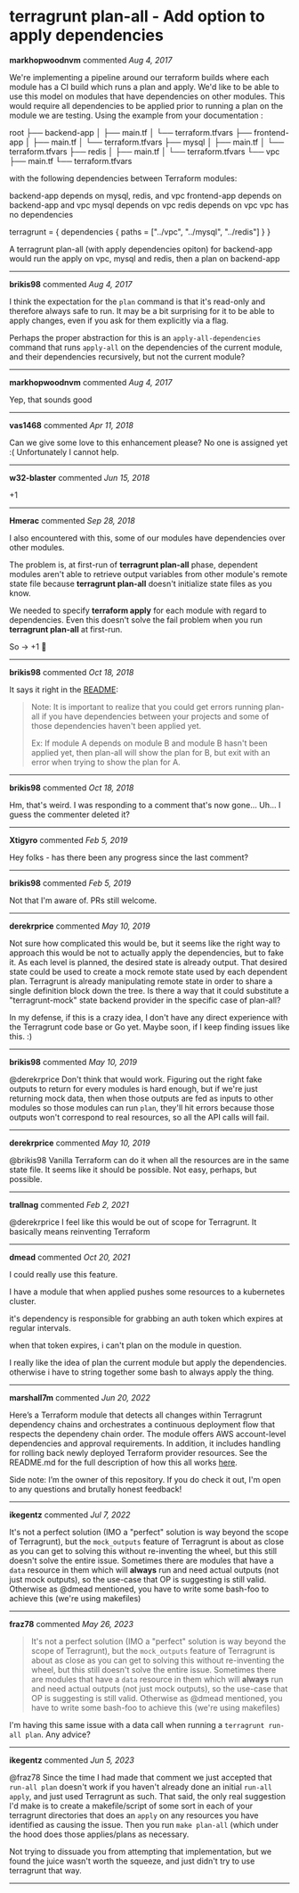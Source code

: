# terragrunt plan-all - Add option to apply dependencies

**markhopwoodnvm** commented *Aug 4, 2017*

We're implementing a pipeline around our terraform builds where each module has a CI build which runs a plan and apply. We'd like to be able to use this model on modules that have dependencies on other modules. This would require all dependencies to be applied prior to running a plan on the module we are testing. Using the example from your documentation :

root
├── backend-app
│   ├── main.tf
│   └── terraform.tfvars
├── frontend-app
│   ├── main.tf
│   └── terraform.tfvars
├── mysql
│   ├── main.tf
│   └── terraform.tfvars
├── redis
│   ├── main.tf
│   └── terraform.tfvars
└── vpc
    ├── main.tf
    └── terraform.tfvars

with the following dependencies between Terraform modules:

backend-app depends on mysql, redis, and vpc
frontend-app depends on backend-app and vpc
mysql depends on vpc
redis depends on vpc
vpc has no dependencies

terragrunt = {
  dependencies {
    paths = ["../vpc", "../mysql", "../redis"]
  }
}

A terragrunt plan-all (with apply dependencies opiton) for backend-app would run the apply on vpc, mysql and redis, then a plan on backend-app
<br />
***


**brikis98** commented *Aug 4, 2017*

I think the expectation for the `plan` command is that it's read-only and therefore always safe to run. It may be a bit surprising for it to be able to apply changes, even if you ask for them explicitly via a flag.

Perhaps the proper abstraction for this is an `apply-all-dependencies` command that runs `apply-all` on the dependencies of the current module, and their dependencies recursively, but not the current module?
***

**markhopwoodnvm** commented *Aug 4, 2017*

Yep, that sounds good
***

**vas1468** commented *Apr 11, 2018*

Can we give some love to this enhancement please? No one is assigned yet :( Unfortunately I cannot help.
***

**w32-blaster** commented *Jun 15, 2018*

+1
***

**Hmerac** commented *Sep 28, 2018*

I also encountered with this, some of our modules have dependencies over other modules.

The problem is, at first-run of **terragrunt plan-all** phase, dependent modules aren't able to retrieve output variables from other module's remote state file because **terragrunt plan-all** doesn't initialize state files as you know.

We needed to specify **terraform apply** for each module with regard to dependencies. Even this doesn't solve the fail problem when you run **terragrunt plan-all** at first-run.

So -> +1 🙌 
***

**brikis98** commented *Oct 18, 2018*

It says it right in the [README](https://github.com/gruntwork-io/terragrunt#the-apply-all-destroy-all-output-all-and-plan-all-commands):

> Note: It is important to realize that you could get errors running plan-all if you have dependencies between your projects and some of those dependencies haven't been applied yet.
>
> Ex: If module A depends on module B and module B hasn't been applied yet, then plan-all will show the plan for B, but exit with an error when trying to show the plan for A.
***

**brikis98** commented *Oct 18, 2018*

Hm, that's weird. I was responding to a comment that's now gone... Uh... I guess the commenter deleted it?
***

**Xtigyro** commented *Feb 5, 2019*

Hey folks - has there been any progress since the last comment?
***

**brikis98** commented *Feb 5, 2019*

Not that I'm aware of. PRs still welcome.
***

**derekrprice** commented *May 10, 2019*

Not sure how complicated this would be, but it seems like the right way to approach this would be not to actually apply the dependencies, but to fake it.  As each level is planned, the desired state is already output.  That desired state could be used to create a mock remote state used by each dependent plan.  Terragrunt is already manipulating remote state in order to share a single definition block down the tree.  Is there a way that it could substitute a "terragrunt-mock" state backend provider in the specific case of plan-all?

In my defense, if this is a crazy idea, I don't have any direct experience with the Terragrunt code base or Go yet.  Maybe soon, if I keep finding issues like this.  :)
***

**brikis98** commented *May 10, 2019*

@derekrprice Don't think that would work. Figuring out the right fake outputs to return for every modules is hard enough, but if we're just returning mock data, then when those outputs are fed as inputs to other modules so those modules can run `plan`, they'll hit errors because those outputs won't correspond to real resources, so all the API calls will fail.
***

**derekrprice** commented *May 10, 2019*

@brikis98 Vanilla Terraform can do it when all the resources are in the same state file. It seems like it should be possible. Not easy, perhaps, but possible.
***

**trallnag** commented *Feb 2, 2021*

@derekrprice I feel like this would be out of scope for Terragrunt. It basically means reinventing Terraform 
***

**dmead** commented *Oct 20, 2021*

I could really use this feature.

I have a module that when applied pushes some resources to a kubernetes cluster.

it's dependency is responsible for grabbing an auth token which expires at regular intervals.

when that token expires, i can't plan on the module in question.

I really like the idea of plan the current module but apply the dependencies. otherwise i have to string together some bash to always apply the thing.
***

**marshall7m** commented *Jun 20, 2022*

Here’s a Terraform module that detects all changes within Terragrunt dependency chains and orchestrates a continuous deployment flow that respects the dependeny chain order. The module offers AWS account-level dependencies and approval requirements. In addition, it includes handling for rolling back newly deployed Terraform provider resources. See the README.md for the full description of how this all works [here](https://github.com/marshall7m/terraform-aws-infrastructure-live-ci).

Side note: I’m the owner of this repository. If you do check it out, I'm open to any questions and brutally honest feedback!
***

**ikegentz** commented *Jul 7, 2022*

It's not a perfect solution (IMO a "perfect" solution is way beyond the scope of Terragrunt), but the `mock_outputs` feature of Terragrunt is about as close as you can get to solving this without re-inventing the wheel, but this still doesn't solve the entire issue. Sometimes there are modules that have a `data` resource in them which will **always** run and need actual outputs (not just mock outputs), so the use-case that OP is suggesting is still valid. Otherwise as @dmead mentioned, you have to write some bash-foo to achieve this (we're using makefiles)
***

**fraz78** commented *May 26, 2023*

> It's not a perfect solution (IMO a "perfect" solution is way beyond the scope of Terragrunt), but the `mock_outputs` feature of Terragrunt is about as close as you can get to solving this without re-inventing the wheel, but this still doesn't solve the entire issue. Sometimes there are modules that have a `data` resource in them which will **always** run and need actual outputs (not just mock outputs), so the use-case that OP is suggesting is still valid. Otherwise as @dmead mentioned, you have to write some bash-foo to achieve this (we're using makefiles)

I'm having this same issue with a data call when running a `terragrunt run-all plan`. Any advice?
***

**ikegentz** commented *Jun 5, 2023*

@fraz78 Since the time I had made that comment we just accepted that `run-all plan` doesn't work if you haven't already done an initial `run-all apply`, and just used Terragrunt as such. That said, the only real suggestion I'd make is to create a makefile/script of some sort in each of your terragrunt directories that does an `apply` on any resources you have identified as causing the issue. Then you run `make plan-all` (which under the hood does those applies/plans as necessary. 

Not trying to dissuade you from attempting that implementation, but we found the juice wasn't worth the squeeze, and just didn't try to use terragrunt that way. 
***

